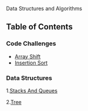  Data Structures and Algorithms
## Table of Contents

### Code Challenges
- [Array Shift](code-challenges/ArrayShift/README.md)
- [Insertion Sort](code-challenges/InsertionSort/README.md)


### Data Structures
1.[Stacks And Queues](DataStructures\StacksAndQueues\README.md)

2.[Tree](DataStructures\Trees\README.md)